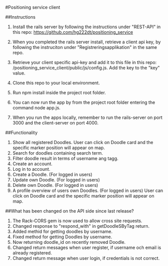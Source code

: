 #Positioning service client

##Instructions

1. Install the rails server by following the instructions under "REST-API" in this repo: https://github.com/hg222dt/positioning_service

2. When you completed the rails server install, retrieve a client api key, by following the instruciton under "Registreringsapplikation" in the same repo. 

3. Retrieve your client specific api-key and add it to this file in this repo: /positioning_service_client/public/js/config.js. Add the key to the "key" value.

3. Clone this repo to your local environment.

4. Run npm install inside the project root folder.

4. You can now run the app by from the project root folder entering the command node app.js.


5. When you run the apps locally, remember to run the rails-server on port 3000 and the client-server on port 4000.

##Functionality

1. Show all registered Doodles. User can click on Doodle card and the specific marker position will appear on map.
2. Search for doodles containing search term.
3. Filter doodle result in terms of username ang tagg.
4. Create an account.
5. Log in to account.
6. Create a Doodle. (For logged in users)
7. Update own Doodle. (For logged in users)
8. Delete own Doodle. (For logged in users)
9. A profile overview of users own Doodles. (For logged in users) User can click on Doodle card and the specific marker position will appear on map.


##What has been changed on the API side since last release?

1. The Rack-CORS gem is now used to allow cross site requests.
2. Changed response to "respond_with" in getDoodleSByTag return.
3. Added methid for getting doodles by username.
4. Fixed method for getting Doodles by username.
5. Now returning doodle_id on recently removed Doodle.
6. Changed return messages when user register, if username och email is already registered.
7. Changed return message when user login, if credentials is not correct.







